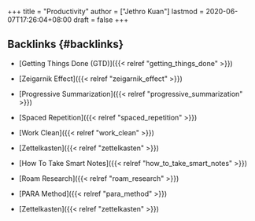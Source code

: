 +++
title = "Productivity"
author = ["Jethro Kuan"]
lastmod = 2020-06-07T17:26:04+08:00
draft = false
+++

## Backlinks {#backlinks}

- [Getting Things Done (GTD)]({{< relref "getting_things_done" >}})
- [Zeigarnik Effect]({{< relref "zeigarnik_effect" >}})
- [Progressive Summarization]({{< relref "progressive_summarization" >}})
- [Spaced Repetition]({{< relref "spaced_repetition" >}})
- [Work Clean]({{< relref "work_clean" >}})
- [Zettelkasten]({{< relref "zettelkasten" >}})
- [How To Take Smart Notes]({{< relref "how_to_take_smart_notes" >}})
- [Roam Research]({{< relref "roam_research" >}})

- [PARA Method]({{< relref "para_method" >}})
- [Zettelkasten]({{< relref "zettelkasten" >}})
